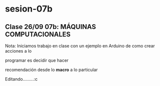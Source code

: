 # sesion-07b

## Clase 26/09 07b: MÁQUINAS COMPUTACIONALES

Nota: Iniciamos trabajo en clase con un ejemplo en Arduino de como crear acciones a lo 

programar es decidir que hacer

recomendación desde lo **macro** a lo particular 

Editando.........:c
